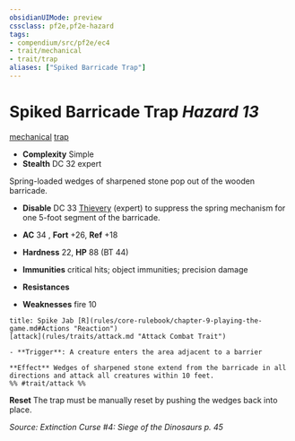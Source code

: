 ```yaml
---
obsidianUIMode: preview
cssclass: pf2e,pf2e-hazard
tags:
- compendium/src/pf2e/ec4
- trait/mechanical
- trait/trap
aliases: ["Spiked Barricade Trap"]
---
```

# Spiked Barricade Trap *Hazard 13*  
[mechanical](rules/traits/mechanical.md "Mechanical Hazard Trait")  [trap](rules/traits/trap.md "Trap Hazard Trait")  

- **Complexity** Simple
- **Stealth** DC 32 expert  

Spring-loaded wedges of sharpened stone pop out of the wooden barricade.

- **Disable** DC 33 [Thievery](compendium/skills.md#Thievery) (expert) to suppress the spring mechanism for one 5-foot segment of the barricade.  

- **AC** 34 , **Fort** +26, **Ref** +18
- **Hardness** 22, **HP** 88 (BT 44)
- **Immunities** critical hits; object immunities; precision damage
- **Resistances** 
- **Weaknesses** fire 10
     
```ad-embed-ability
title: Spike Jab [R](rules/core-rulebook/chapter-9-playing-the-game.md#Actions "Reaction")
[attack](rules/traits/attack.md "Attack Combat Trait")  

- **Trigger**: A creature enters the area adjacent to a barrier

**Effect** Wedges of sharpened stone extend from the barricade in all directions and attack all creatures within 10 feet.  
%% #trait/attack %%
```

**Reset** The trap must be manually reset by pushing the wedges back into place.  

*Source: Extinction Curse #4: Siege of the Dinosaurs p. 45*